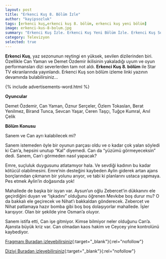 ```yaml
---
layout: post
title: "Erkenci Kuş 8. Bölüm İzle"
author: "kayipsozluk"
tags: [erkenci kuş,erkenci kuş 8. bölüm, erkenci kuş yeni bölüm]
image: erkenci-kus-8-bolum.jpg
summary: "Erkenci Kuş İzle. Erkenci Kuş Yeni Bölüm İzle. Erkenci Kuş Son Bölüm İzle. Erkenci Kuş 8. Bölüm İzle"
category: Televizyon
selected: true  
---
```


**Erkenci Kuş**, yaz sezonunun reytingi en yüksek, sevilen dizilerinden biri. Özellikle Can Yaman ve Demet Özdemir ikilisinin yakaladığı uyum ve oyun performansları dizi severlerden tam not aldı. **Erkenci Kuş 8. bölüm** ile Star TV ekranlarında yayınlandı. Erkenci Kuş son bölüm izleme linki yazının devamında bulabilirsiniz...

{% include advertisements-word.html %}

**Oyuncular**

Demet Özdemir, Can Yaman, Öznur Serçeler, Özlem Tokaslan, Berat Yenilmez, Birand Tunca, Sevcan Yaşar, Ceren Taşçı, Tuğçe Kumral, Anıl Çelik

**Bölüm Konusu**

Sanem ve Can ayrı kalabilecek mi?

Sanem istemeden öyle bir oyunun parçası oldu ve o kadar çok yalan söyledi ki Can’a, hepsini unutup “Kal” diyemedi. Can da “yüzümü görmeyeceksin” dedi. Sanem, Can’ı görmeden nasıl yapacak? 

Emre, suçluluk duygusunu atlatamıyor hala. Ve sevdiği kadının bu kadar kötücül olabilmesini. Emre’nin desteğini kaybeden Aylin giderek artan ajans borçlarından çıkmanın bir yolunu arıyor, ve tabi ki planlarını ustaca yapmaya. Pes etmek Aylin’in doğasında yok!

Mahallede de başka bir isyan var. Aysun’un oğlu Zebercet’in dükkanını ele geçirdiğini duyan ve “işkadını” olduğunu öğrenen Mevkıbe boş durur mu? O da bakkalı ele geçirecek ve Nihat’ı bakkaldan gönderecek. Zebercet ve Nihat patlamaya hazır bomba gibi boş boş dolaşıyorlar mahallede. İşler karışıyor. Olan bir şekilde yine Osman’a oluyor. 

Sanem istifa etti, Can işe gitmiyor. Kimse bilmiyor neler olduğunu Can’a. Ajansta büyük kriz var. Can olmadan kaos hakim ve Ceycey yine kontrolünü kaybediyor.

[Fragmanı Buradan izleyebilirsiniz](https://www.startv.com.tr/dizi/erkenci-kus/fragmanlar/8-bolum-fragmani){:target="_blank"}{:rel="nofollow"}

[Diziyi Buradan izleyebilirsiniz](https://www.startv.com.tr/dizi/erkenci-kus/bolumler/8-bolum){:target="_blank"}{:rel="nofollow"}


